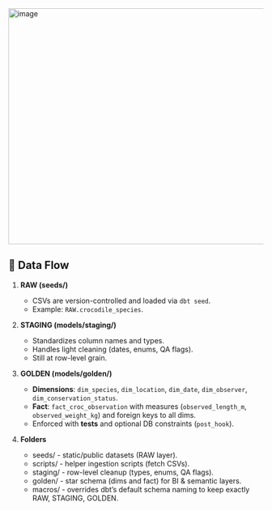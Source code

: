 <img width="1516" height="466" alt="image" src="https://github.com/user-attachments/assets/34374e99-c0a2-44c3-b31d-83777587b154" />




## 🐊 Data Flow

1. **RAW (seeds/)**  
   - CSVs are version-controlled and loaded via `dbt seed`.  
   - Example: `RAW.crocodile_species`.

2. **STAGING (models/staging/)**  
   - Standardizes column names and types.  
   - Handles light cleaning (dates, enums, QA flags).  
   - Still at row-level grain.

3. **GOLDEN (models/golden/)**  
   - **Dimensions**: `dim_species`, `dim_location`, `dim_date`, `dim_observer`, `dim_conservation_status`.  
   - **Fact**: `fact_croc_observation` with measures (`observed_length_m`, `observed_weight_kg`) and foreign keys to all dims.  
   - Enforced with **tests** and optional DB constraints (`post_hook`).

4. **Folders** 
    - seeds/ - static/public datasets (RAW layer).
	- scripts/ - helper ingestion scripts (fetch CSVs).
	- staging/ - row-level cleanup (types, enums, QA flags).
	- golden/ - star schema (dims and fact) for BI & semantic layers.
	- macros/ - overrides dbt’s default schema naming to keep exactly RAW, STAGING, GOLDEN.
